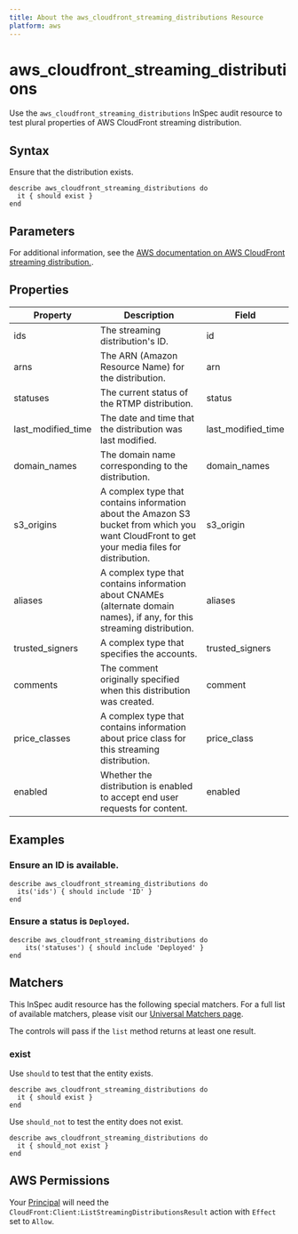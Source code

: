 ```yaml
---
title: About the aws_cloudfront_streaming_distributions Resource
platform: aws
---
```


# aws_cloudfront_streaming_distributions

Use the `aws_cloudfront_streaming_distributions` InSpec audit resource to test plural properties of AWS CloudFront streaming distribution.

## Syntax

Ensure that the distribution exists.

    describe aws_cloudfront_streaming_distributions do
      it { should exist }
    end

## Parameters

For additional information, see the [AWS documentation on AWS CloudFront streaming distribution.](https://docs.aws.amazon.com/AWSCloudFormation/latest/UserGuide/aws-resource-cloudfront-streamingdistribution.html).

## Properties

| Property | Description | Field |
| --- | --- | --- |
| ids | The streaming distribution's ID. | id |
| arns | The ARN (Amazon Resource Name) for the distribution. | arn |
| statuses | The current status of the RTMP distribution. | status |
| last_modified_time | The date and time that the distribution was last modified. | last_modified_time |
| domain_names | The domain name corresponding to the distribution. | domain_names |
| s3_origins | A complex type that contains information about the Amazon S3 bucket from which you want CloudFront to get your media files for distribution. | s3_origin |
| aliases | A complex type that contains information about CNAMEs (alternate domain names), if any, for this streaming distribution. | aliases |
| trusted_signers | A complex type that specifies the accounts. | trusted_signers |
| comments | The comment originally specified when this distribution was created. | comment |
| price_classes | A complex type that contains information about price class for this streaming distribution. | price_class |
| enabled | Whether the distribution is enabled to accept end user requests for content. | enabled |

## Examples

### Ensure an ID is available.

    describe aws_cloudfront_streaming_distributions do
      its('ids') { should include 'ID' }
    end

### Ensure a status is `Deployed`.

    describe aws_cloudfront_streaming_distributions do
        its('statuses') { should include 'Deployed' }
    end

## Matchers

This InSpec audit resource has the following special matchers. For a full list of available matchers, please visit our [Universal Matchers page](https://www.inspec.io/docs/reference/matchers/).

The controls will pass if the `list` method returns at least one result.

### exist

Use `should` to test that the entity exists.

    describe aws_cloudfront_streaming_distributions do
      it { should exist }
    end

Use `should_not` to test the entity does not exist.

    describe aws_cloudfront_streaming_distributions do
      it { should_not exist }
    end

## AWS Permissions

Your [Principal](https://docs.aws.amazon.com/IAM/latest/UserGuide/intro-structure.html#intro-structure-principal) will need the `CloudFront:Client:ListStreamingDistributionsResult` action with `Effect` set to `Allow`.
